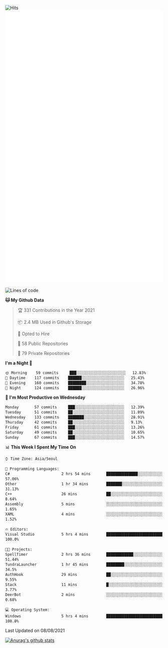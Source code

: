 ![Hits](https://hits.seeyoufarm.com/api/count/incr/badge.svg?url=https%3A%2F%2Fgithub.com%2Fkokose1234&count_bg=%2379C83D&title_bg=%23555555&icon=apple.svg&icon_color=%23E7E7E7&title=hits&edge_flat=false)
<br/>
![Metrics](https://github.com/kokose1234/kokose1234/blob/main/github-metrics.svg)

<!--START_SECTION:waka-->
![Lines of code](https://img.shields.io/badge/From%20Hello%20World%20I%27ve%20Written-12.6%20million%20lines%20of%20code-blue)

**🐱 My Github Data** 

> 🏆 331 Contributions in the Year 2021
 > 
> 📦 2.4 MB Used in Github's Storage 
 > 
> 💼 Opted to Hire
 > 
> 📜 58 Public Repositories 
 > 
> 🔑 79 Private Repositories  
 > 
**I'm a Night 🦉** 

```text
🌞 Morning    59 commits     ███░░░░░░░░░░░░░░░░░░░░░░   12.83% 
🌆 Daytime    117 commits    ██████░░░░░░░░░░░░░░░░░░░   25.43% 
🌃 Evening    160 commits    ████████░░░░░░░░░░░░░░░░░   34.78% 
🌙 Night      124 commits    ██████░░░░░░░░░░░░░░░░░░░   26.96%

```
📅 **I'm Most Productive on Wednesday** 

```text
Monday       57 commits     ███░░░░░░░░░░░░░░░░░░░░░░   12.39% 
Tuesday      51 commits     ██░░░░░░░░░░░░░░░░░░░░░░░   11.09% 
Wednesday    133 commits    ███████░░░░░░░░░░░░░░░░░░   28.91% 
Thursday     42 commits     ██░░░░░░░░░░░░░░░░░░░░░░░   9.13% 
Friday       61 commits     ███░░░░░░░░░░░░░░░░░░░░░░   13.26% 
Saturday     49 commits     ██░░░░░░░░░░░░░░░░░░░░░░░   10.65% 
Sunday       67 commits     ███░░░░░░░░░░░░░░░░░░░░░░   14.57%

```


📊 **This Week I Spent My Time On** 

```text
⌚︎ Time Zone: Asia/Seoul

💬 Programming Languages: 
C#                       2 hrs 54 mins       ██████████████░░░░░░░░░░░   57.06% 
Other                    1 hr 34 mins        ███████░░░░░░░░░░░░░░░░░░   31.13% 
C++                      26 mins             ██░░░░░░░░░░░░░░░░░░░░░░░   8.64% 
Assembly                 5 mins              ░░░░░░░░░░░░░░░░░░░░░░░░░   1.65% 
XAML                     4 mins              ░░░░░░░░░░░░░░░░░░░░░░░░░   1.52%

🔥 Editors: 
Visual Studio            5 hrs 4 mins        █████████████████████████   100.0%

🐱‍💻 Projects: 
SpellTimer               2 hrs 36 mins       ████████████░░░░░░░░░░░░░   51.44% 
TundraLauncher           1 hr 45 mins        ████████░░░░░░░░░░░░░░░░░   34.5% 
AuthHook                 29 mins             ██░░░░░░░░░░░░░░░░░░░░░░░   9.55% 
Stack                    11 mins             █░░░░░░░░░░░░░░░░░░░░░░░░   3.77% 
DeerBot                  2 mins              ░░░░░░░░░░░░░░░░░░░░░░░░░   0.68%

💻 Operating System: 
Windows                  5 hrs 4 mins        █████████████████████████   100.0%

```


 Last Updated on 08/08/2021
<!--END_SECTION:waka-->

[![Anurag's github stats](https://github-readme-stats.vercel.app/api?username=kokose1234&theme=dracula)](https://github.com/anuraghazra/github-readme-stats)



	
